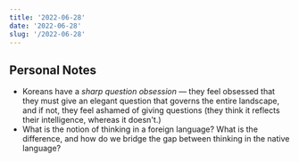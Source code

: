 ```yaml
---
title: '2022-06-28'
date: '2022-06-28'
slug: '/2022-06-28'
---
```


## Personal Notes

- Koreans have a _sharp question obsession_ — they feel obsessed that they must give an elegant question that governs the entire landscape, and if not, they feel ashamed of giving questions (they think it reflects their intelligence, whereas it doesn't.)
- What is the notion of thinking in a foreign language? What is the difference, and how do we bridge the gap between thinking in the native language?
